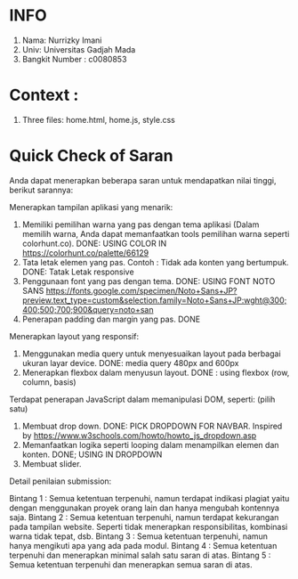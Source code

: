# INFO 

1) Nama: Nurrizky Imani
2) Univ: Universitas Gadjah Mada
3) Bangkit Number : c0080853


# Context :
1) Three files: home.html, home.js, style.css

# Quick Check of Saran

Anda dapat menerapkan beberapa saran untuk mendapatkan nilai tinggi, berikut sarannya:

Menerapkan tampilan aplikasi yang menarik:
1) Memiliki pemilihan warna yang pas dengan tema aplikasi (Dalam memilih warna, Anda dapat memanfaatkan tools pemilihan warna seperti colorhunt.co). 
    DONE: USING COLOR IN https://colorhunt.co/palette/66129
2) Tata letak elemen yang pas.  Contoh : Tidak ada konten yang bertumpuk.
    DONE: Tatak Letak responsive
3) Penggunaan font yang pas dengan tema. 
    DONE: USING FONT NOTO SANS https://fonts.google.com/specimen/Noto+Sans+JP?preview.text_type=custom&selection.family=Noto+Sans+JP:wght@300;400;500;700;900&query=noto+san
4) Penerapan padding dan margin yang pas.
    DONE 


Menerapkan layout yang responsif: 
1) Menggunakan media query untuk menyesuaikan layout pada berbagai ukuran layar device.
    DONE: media query 480px and 600px
2) Menerapkan flexbox dalam menyusun layout.
    DONE : using flexbox (row, column, basis)


Terdapat penerapan JavaScript dalam memanipulasi DOM, seperti: (pilih satu)
1) Membuat drop down.
    DONE: PICK DROPDOWN FOR NAVBAR. Inspired by https://www.w3schools.com/howto/howto_js_dropdown.asp
2) Memanfaatkan logika seperti looping dalam menampilkan elemen dan konten. 
    DONE; USING IN DROPDOWN
3) Membuat slider.


Detail penilaian submission:

Bintang 1 : Semua ketentuan terpenuhi, namun terdapat indikasi plagiat yaitu dengan menggunakan proyek orang lain dan hanya mengubah kontennya saja. 
Bintang 2 : Semua ketentuan terpenuhi, namun terdapat kekurangan pada tampilan website. Seperti tidak menerapkan responsibilitas, kombinasi warna tidak tepat, dsb.
Bintang 3 : Semua ketentuan terpenuhi, namun hanya mengikuti apa yang ada pada modul.
Bintang 4 : Semua ketentuan terpenuhi dan menerapkan minimal salah satu saran di atas.
Bintang 5 : Semua ketentuan terpenuhi dan menerapkan semua saran di atas.